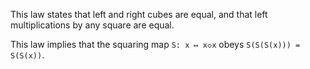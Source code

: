 This law states that left and right cubes are equal, and that left multiplications by any square are equal.

This law implies that the squaring map `S: x ↦ x◇x` obeys `S(S(S(x))) = S(S(x))`.
